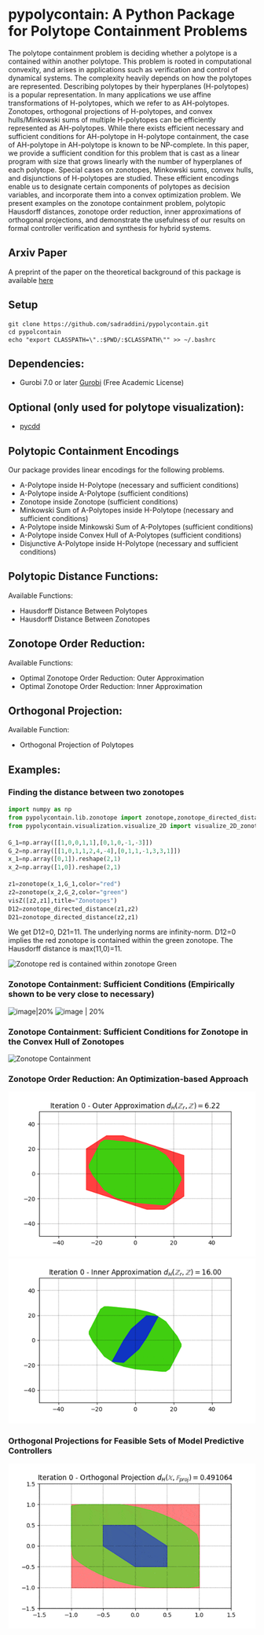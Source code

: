 # pypolycontain: A Python Package for Polytope Containment Problems

The polytope containment problem is deciding whether a polytope is a contained within another polytope. This problem is rooted in computational convexity, and arises in applications such as verification and control of dynamical systems. The complexity heavily depends on how the polytopes are represented. Describing polytopes by their hyperplanes (H-polytopes) is a popular representation. In many applications we use affine transformations of H-polytopes, which we refer to as AH-polytopes. Zonotopes, orthogonal projections of H-polytopes, and convex hulls/Minkowski sums of multiple H-polytopes can be efficiently represented as AH-polytopes. While there exists efficient necessary and sufficient conditions for AH-polytope in H-polytope containment, the case of AH-polytope in AH-polytope is known to be NP-complete. In this paper, we provide a sufficient condition for this problem that is cast as a linear program with size that grows linearly with the number of hyperplanes of each polytope. Special cases on zonotopes, Minkowski sums, convex hulls, and disjunctions of H-polytopes are studied. These efficient encodings enable us to designate certain components of polytopes as decision variables, and incorporate them into a convex optimization problem. We present examples on the zonotope containment problem, polytopic Hausdorff distances, zonotope order reduction, inner approximations of orthogonal projections, and demonstrate the usefulness of our results on formal controller verification and synthesis for hybrid systems.


## Arxiv Paper

A preprint of the paper on the theoretical background of this package is available [here](https://arxiv.org/pdf/1903.05214.pdf)

## Setup
```
git clone https://github.com/sadraddini/pypolycontain.git
cd pypolcontain
echo "export CLASSPATH=\".:$PWD/:$CLASSPATH\"" >> ~/.bashrc
```

## Dependencies:
* Gurobi 7.0 or later [Gurobi](https://gurobi.com) (Free Academic License)

## Optional (only used for polytope visualization):
* [pycdd](https://pycddlib.readthedocs.io/en/latest/index.html)


## Polytopic Containment Encodings
Our package provides linear encodings for the following problems.
* A-Polytope inside H-Polytope (necessary and sufficient conditions)
* A-Polytope inside A-Polytope (sufficient conditions)
* Zonotope inside Zonotope (sufficient conditions)
* Minkowski Sum of A-Polytopes inside H-Polytope (necessary and sufficient conditions)
* A-Polytope inside Minkowski Sum of A-Polytopes (sufficient conditions)
* A-Polytope inside Convex Hull of A-Polytopes (sufficient conditions)
* Disjunctive A-Polytope inside H-Polytope (necessary and sufficient conditions)

## Polytopic Distance Functions:
Available Functions:
* Hausdorff Distance Between Polytopes
* Hausdorff Distance Between Zonotopes

## Zonotope Order Reduction:
Available Functions:
* Optimal Zonotope Order Reduction: Outer Approximation
* Optimal Zonotope Order Reduction: Inner Approximation

## Orthogonal Projection:
Available Function:
* Orthogonal Projection of Polytopes

## Examples:

### Finding the distance between two zonotopes
```python
import numpy as np
from pypolycontain.lib.zonotope import zonotope,zonotope_directed_distance
from pypolycontain.visualization.visualize_2D import visualize_2D_zonotopes as visZ

G_1=np.array([[1,0,0,1,1],[0,1,0,-1,-3]])
G_2=np.array([[1,0,1,1,2,4,-4],[0,1,1,-1,3,3,1]])
x_1=np.array([0,1]).reshape(2,1)
x_2=np.array([1,0]).reshape(2,1)

z1=zonotope(x_1,G_1,color="red")
z2=zonotope(x_2,G_2,color="green")
visZ([z2,z1],title="Zonotopes")
D12=zonotope_directed_distance(z1,z2)
D21=zonotope_directed_distance(z2,z1) 
```

We get D12=0, D21=11. The underlying norms are infinity-norm. D12=0 implies the red zonotope is contained within the green zonotope. The Hausdorff distance is max(11,0)=11.

![](https://imgur.com/jSO5DaM.png "Zonotope red is contained within zonotope Green")




### Zonotope Containment: Sufficient Conditions (Empirically shown to be very close to necessary)
![image|20%](https://imgur.com/bG5ykUa.png "Zonotope Containment")
![image | 20%](https://imgur.com/bIHKoUI.png "Zonotope Containment")

### Zonotope Containment: Sufficient Conditions for Zonotope in the Convex Hull of Zonotopes
![](https://imgur.com/GHQo7nf.png "Zonotope Containment")

### Zonotope Order Reduction: An Optimization-based Approach
![](tests/figures/zonotope_reduction_outer.gif "Order Reduction - Outer-Approximation")
![](tests/figures/zonotope_reduction_inner.gif "Order Reduction - Inner-Approximation")

### Orthogonal Projections for Feasible Sets of Model Predictive Controllers
![](figures/projection.gif "Orthogonal Projection")
